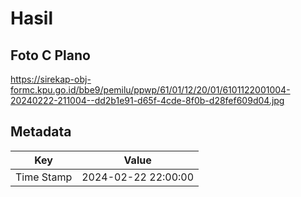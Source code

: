 # Hasil

## Foto C Plano

https://sirekap-obj-formc.kpu.go.id/bbe9/pemilu/ppwp/61/01/12/20/01/6101122001004-20240222-211004--dd2b1e91-d65f-4cde-8f0b-d28fef609d04.jpg


## Metadata

| Key        | Value               |
| ---------- | ------------------- |
| Time Stamp | 2024-02-22 22:00:00 |



